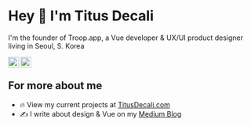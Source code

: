 # Hey 👋 I'm Titus Decali
I'm the founder of Troop.app, a Vue developer & UX/UI product designer living in Seoul, S. Korea
<!--- 
<br>
## I'm a co-founder of two SaaS studios

### <a href="https://enzymelabs.co" target="_blank" rel="noopener">Blueprint.vc</a> in Vancouver, CA.

<a href="https://blueprint.vc" target="_blank" rel="noopener">
  <img src="/assets/header-blueprint.jpg" alt="Blueprint">
</a>

<br>

### <a href="https://enzymelabs.co" target="_blank" rel="noopener">EnzymeLabs.co</a>, in Seoul, S. Korea

<a href="https://enzymelabs.co" target="_blank" rel="noopener">
  <img src="/assets/header-enzyme.jpg" alt="Enzymelabs">
</a>
--->

<a href="https://www.linkedin.com/in/titusdecali" target="_blank" rel="nofollow"><img align="left" alt="Decali's Linkedin" width="22px" src="https://cdn.jsdelivr.net/npm/simple-icons@v3/icons/linkedin.svg" /></a>

<a href="https://twitter.com/titusdecali" target="_blank" rel="nofollow"><img align="left" alt="Decali's Twitter" width="22px" src="https://cdn.jsdelivr.net/npm/simple-icons@v3/icons/twitter.svg" /></a>

<br>

## For more about me

- 🔥  View my current projects at [TitusDecali.com](https://titusdecali.com/)
- ✍️  I write about design & Vue on my [Medium Blog](https://medium.com/@titusdecali)

</details>
